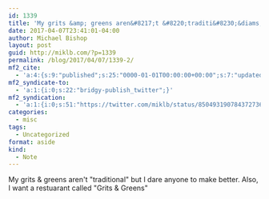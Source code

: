 ```yaml
---
id: 1339
title: 'My grits &amp; greens aren&#8217;t &#8220;traditi&#8230;&diams;'
date: 2017-04-07T23:41:01-04:00
author: Michael Bishop
layout: post
guid: http://miklb.com/?p=1339
permalink: /blog/2017/04/07/1339-2/
mf2_cite:
  - 'a:4:{s:9:"published";s:25:"0000-01-01T00:00:00+00:00";s:7:"updated";s:25:"0000-01-01T00:00:00+00:00";s:8:"category";a:1:{i:0;s:0:"";}s:6:"author";a:0:{}}'
mf2_syndicate-to:
  - 'a:1:{i:0;s:22:"bridgy-publish_twitter";}'
mf2_syndication:
  - 'a:1:{i:0;s:51:"https://twitter.com/miklb/status/850493190784372736";}'
categories:
  - misc
tags:
  - Uncategorized
format: aside
kind:
  - Note
---
```

My grits & greens aren't "traditional" but I dare anyone to make better. Also, I want a restuarant called "Grits & Greens"